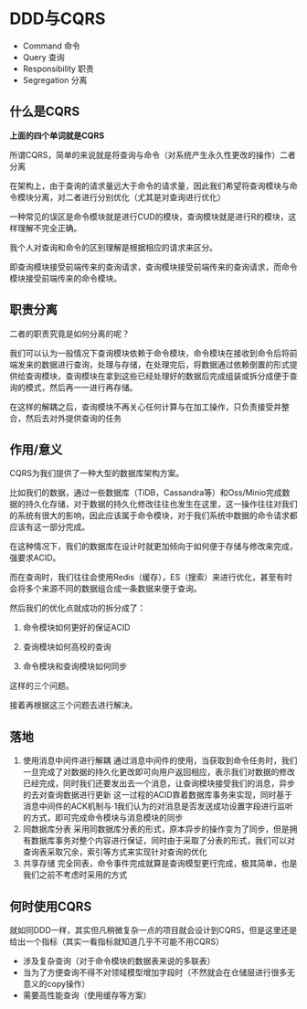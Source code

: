 # DDD与CQRS

* Command 命令
* Query  查询
* Responsibility 职责
* Segregation 分离

## 什么是CQRS

**上面的四个单词就是CQRS**

所谓CQRS，简单的来说就是将查询与命令（对系统产生永久性更改的操作）二者分离

在架构上，由于查询的请求量远大于命令的请求量，因此我们希望将查询模块与命令模块分离，对二者进行分别优化（尤其是对查询进行优化）

一种常见的误区是命令模块就是进行CUD的模块，查询模块就是进行R的模块，这样理解不完全正确。

我个人对查询和命令的区别理解是根据相应的请求来区分。

即查询模块接受前端传来的查询请求，查询模块接受前端传来的查询请求，而命令模块接受前端传来的命令模块。

## 职责分离

二者的职责究竟是如何分离的呢？

我们可以认为一般情况下查询模块依赖于命令模块，命令模块在接收到命令后将前端发来的数据进行查询，处理与存储，在处理完后，将数据通过依赖倒置的形式提供给查询模块，查询模块在拿到这些已经处理好的数据后完成组装或拆分成便于查询的模式，然后再一一进行再存储。

在这样的解耦之后，查询模块不再关心任何计算与在加工操作，只负责接受并整合，然后去对外提供查询的任务

## 作用/意义

CQRS为我们提供了一种大型的数据库架构方案。

比如我们的数据，通过一些数据库（TiDB，Cassandra等）和Oss/Minio完成数据的持久化存储，对于数据的持久化修改往往也发生在这里，这一操作往往对我们的系统有很大的影响，因此应该属于命令模块，对于我们系统中数据的命令请求都应该有这一部分完成。

在这种情况下，我们的数据库在设计时就更加倾向于如何便于存储与修改来完成，强要求ACID。

而在查询时，我们往往会使用Redis（缓存），ES（搜索）来进行优化，甚至有时会将多个来源不同的数据组合成一条数据来便于查询。

然后我们的优化点就成功的拆分成了：

1. 命令模块如何更好的保证ACID

2. 查询模块如何高校的查询

3. 命令模块和查询模块如何同步

这样的三个问题。

接着再根据这三个问题去进行解决。

## 落地

1. 使用消息中间件进行解耦
    通过消息中间件的使用，当获取到命令任务时，我们一旦完成了对数据的持久化更改即可向用户返回相应，表示我们对数据的修改已经完成，同时我们还要发出去一个消息，让查询模块接受我们的消息，异步的去对查询数据进行更新
    这一过程的ACID靠着数据库事务来实现，同时基于消息中间件的ACK机制与·1我们认为的对消息是否发送成功设置字段进行监听的方式，即可完成命令模块与消息模块的同步
2. 同数据库分表
    采用同数据库分表的形式，原本异步的操作变为了同步，但是拥有数据库事务对整个内容进行保证，同时由于采取了分表的形式，我们可以对查询表采取冗余，索引等方式来实现针对查询的优化
3. 共享存储
    完全同表，命令事件完成就算是查询模型更行完成，极其简单，也是我们之前不考虑时采用的方式

## 何时使用CQRS

就如同DDD一样，其实但凡稍微复杂一点的项目就会设计到CQRS，但是这里还是给出一个指标（其实一看指标就知道几乎不可能不用CQRS）

* 涉及复杂查询（对于命令模块的数据表来说的多联表）
* 当为了方便查询不得不对领域模型增加字段时（不然就会在仓储层进行很多无意义的copy操作）
* 需要高性能查询（使用缓存等方案）

